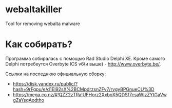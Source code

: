 webaltakiller
=============
Tool for removing webalta malware

Как собирать?
=============
Программа собиралась с помощью Rad Studio Delphi XE.
Кроме самого Delphi потребеутся Overbyte ICS v6(и выше) - http://www.overbyte.be/.

Ссылки на последнюю официальную сборку:
- https://disk.yandex.ru/public/?hash=9rFgpu/e/d1EI92sX%2BCMpdrzsnZFv7/rvgyBPGnueCU%3D
- https://mega.co.nz/#!QZZ2zTRa!UFHorz2XxboX5QDSf7csaWIzZYtGaVwgZaYsqAodtho
